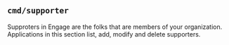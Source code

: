 ## `cmd/supporter`

Supproters in Engage are the folks that are members of your organization.
Applications in this section list, add, modify and delete supporters.

